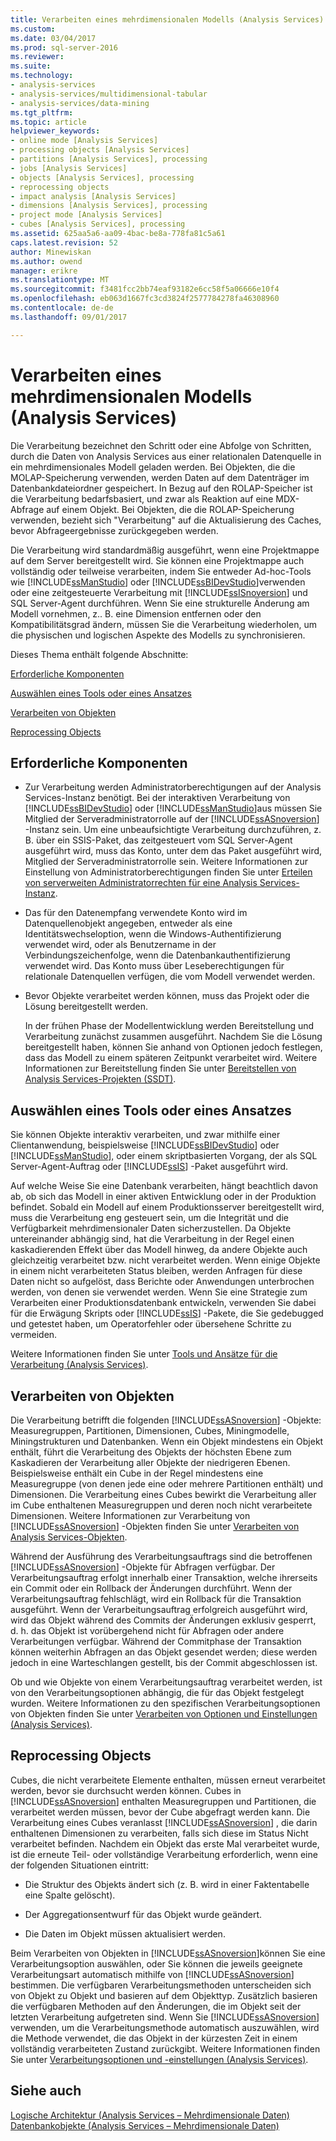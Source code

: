 ```yaml
---
title: Verarbeiten eines mehrdimensionalen Modells (Analysis Services) | Microsoft Docs
ms.custom: 
ms.date: 03/04/2017
ms.prod: sql-server-2016
ms.reviewer: 
ms.suite: 
ms.technology:
- analysis-services
- analysis-services/multidimensional-tabular
- analysis-services/data-mining
ms.tgt_pltfrm: 
ms.topic: article
helpviewer_keywords:
- online mode [Analysis Services]
- processing objects [Analysis Services]
- partitions [Analysis Services], processing
- jobs [Analysis Services]
- objects [Analysis Services], processing
- reprocessing objects
- impact analysis [Analysis Services]
- dimensions [Analysis Services], processing
- project mode [Analysis Services]
- cubes [Analysis Services], processing
ms.assetid: 625aa5a6-aa09-4bac-be8a-778fa81c5a61
caps.latest.revision: 52
author: Minewiskan
ms.author: owend
manager: erikre
ms.translationtype: MT
ms.sourcegitcommit: f3481fcc2bb74eaf93182e6cc58f5a06666e10f4
ms.openlocfilehash: eb063d1667fc3cd3824f2577784278fa46308960
ms.contentlocale: de-de
ms.lasthandoff: 09/01/2017

---
```

# <a name="processing-a-multidimensional-model-analysis-services"></a>Verarbeiten eines mehrdimensionalen Modells (Analysis Services)
  Die Verarbeitung bezeichnet den Schritt oder eine Abfolge von Schritten, durch die Daten von Analysis Services aus einer relationalen Datenquelle in ein mehrdimensionales Modell geladen werden. Bei Objekten, die die MOLAP-Speicherung verwenden, werden Daten auf dem Datenträger im Datenbankdateiordner gespeichert. In Bezug auf den ROLAP-Speicher ist die Verarbeitung bedarfsbasiert, und zwar als Reaktion auf eine MDX-Abfrage auf einem Objekt. Bei Objekten, die die ROLAP-Speicherung verwenden, bezieht sich "Verarbeitung" auf die Aktualisierung des Caches, bevor Abfrageergebnisse zurückgegeben werden.  
  
 Die Verarbeitung wird standardmäßig ausgeführt, wenn eine Projektmappe auf dem Server bereitgestellt wird. Sie können eine Projektmappe auch vollständig oder teilweise verarbeiten, indem Sie entweder Ad-hoc-Tools wie [!INCLUDE[ssManStudio](../../includes/ssmanstudio-md.md)] oder [!INCLUDE[ssBIDevStudio](../../includes/ssbidevstudio-md.md)]verwenden oder eine zeitgesteuerte Verarbeitung mit [!INCLUDE[ssISnoversion](../../includes/ssisnoversion-md.md)] und SQL Server-Agent durchführen. Wenn Sie eine strukturelle Änderung am Modell vornehmen, z.. B. eine Dimension entfernen oder den Kompatibilitätsgrad ändern, müssen Sie die Verarbeitung wiederholen, um die physischen und logischen Aspekte des Modells zu synchronisieren.  
  
 Dieses Thema enthält folgende Abschnitte:  
  
 [Erforderliche Komponenten](#bkmk_prereq)  
  
 [Auswählen eines Tools oder eines Ansatzes](#bkmk_tool)  
  
 [Verarbeiten von Objekten](#bkmk_proc)  
  
 [Reprocessing Objects](#bkmk_reproc)  
  
##  <a name="bkmk_prereq"></a> Erforderliche Komponenten  
  
-   Zur Verarbeitung werden Administratorberechtigungen auf der Analysis Services-Instanz benötigt. Bei der interaktiven Verarbeitung von [!INCLUDE[ssBIDevStudio](../../includes/ssbidevstudio-md.md)] oder [!INCLUDE[ssManStudio](../../includes/ssmanstudio-md.md)]aus müssen Sie Mitglied der Serveradministratorrolle auf der [!INCLUDE[ssASnoversion](../../includes/ssasnoversion-md.md)] -Instanz sein. Um eine unbeaufsichtigte Verarbeitung durchzuführen, z. B. über ein SSIS-Paket, das zeitgesteuert vom SQL Server-Agent ausgeführt wird, muss das Konto, unter dem das Paket ausgeführt wird, Mitglied der Serveradministratorrolle sein. Weitere Informationen zur Einstellung von Administratorberechtigungen finden Sie unter [Erteilen von serverweiten Administratorrechten für eine Analysis Services-Instanz](../../analysis-services/instances/grant-server-admin-rights-to-an-analysis-services-instance.md).  
  
-   Das für den Datenempfang verwendete Konto wird im Datenquellenobjekt angegeben, entweder als eine Identitätswechseloption, wenn die Windows-Authentifizierung verwendet wird, oder als Benutzername in der Verbindungszeichenfolge, wenn die Datenbankauthentifizierung verwendet wird. Das Konto muss über Leseberechtigungen für relationale Datenquellen verfügen, die vom Modell verwendet werden.  
  
-   Bevor Objekte verarbeitet werden können, muss das Projekt oder die Lösung bereitgestellt werden.  
  
     In der frühen Phase der Modellentwicklung werden Bereitstellung und Verarbeitung zunächst zusammen ausgeführt. Nachdem Sie die Lösung bereitgestellt haben, können Sie anhand von Optionen jedoch festlegen, dass das Modell zu einem späteren Zeitpunkt verarbeitet wird. Weitere Informationen zur Bereitstellung finden Sie unter [Bereitstellen von Analysis Services-Projekten &#40;SSDT&#41;](../../analysis-services/multidimensional-models/deploy-analysis-services-projects-ssdt.md).  
  
##  <a name="bkmk_tool"></a> Auswählen eines Tools oder eines Ansatzes  
 Sie können Objekte interaktiv verarbeiten, und zwar mithilfe einer Clientanwendung, beispielsweise [!INCLUDE[ssBIDevStudio](../../includes/ssbidevstudio-md.md)] oder [!INCLUDE[ssManStudio](../../includes/ssmanstudio-md.md)], oder einem skriptbasierten Vorgang, der als SQL Server-Agent-Auftrag oder [!INCLUDE[ssIS](../../includes/ssis-md.md)] -Paket ausgeführt wird.  
  
 Auf welche Weise Sie eine Datenbank verarbeiten, hängt beachtlich davon ab, ob sich das Modell in einer aktiven Entwicklung oder in der Produktion befindet. Sobald ein Modell auf einem Produktionsserver bereitgestellt wird, muss die Verarbeitung eng gesteuert sein, um die Integrität und die Verfügbarkeit mehrdimensionaler Daten sicherzustellen. Da Objekte untereinander abhängig sind, hat die Verarbeitung in der Regel einen kaskadierenden Effekt über das Modell hinweg, da andere Objekte auch gleichzeitig verarbeitet bzw. nicht verarbeitet werden. Wenn einige Objekte in einem nicht verarbeiteten Status bleiben, werden Anfragen für diese Daten nicht so aufgelöst, dass Berichte oder Anwendungen unterbrochen werden, von denen sie verwendet werden. Wenn Sie eine Strategie zum Verarbeiten einer Produktionsdatenbank entwickeln, verwenden Sie dabei für die Erwägung Skripts oder [!INCLUDE[ssIS](../../includes/ssis-md.md)] -Pakete, die Sie gedebugged und getestet haben, um Operatorfehler oder übersehene Schritte zu vermeiden.  
  
 Weitere Informationen finden Sie unter [Tools und Ansätze für die Verarbeitung &#40;Analysis Services&#41;](../../analysis-services/multidimensional-models/tools-and-approaches-for-processing-analysis-services.md).  
  
##  <a name="bkmk_proc"></a> Verarbeiten von Objekten  
 Die Verarbeitung betrifft die folgenden [!INCLUDE[ssASnoversion](../../includes/ssasnoversion-md.md)] -Objekte: Measuregruppen, Partitionen, Dimensionen, Cubes, Miningmodelle, Miningstrukturen und Datenbanken. Wenn ein Objekt mindestens ein Objekt enthält, führt die Verarbeitung des Objekts der höchsten Ebene zum Kaskadieren der Verarbeitung aller Objekte der niedrigeren Ebenen. Beispielsweise enthält ein Cube in der Regel mindestens eine Measuregruppe (von denen jede eine oder mehrere Partitionen enthält) und Dimensionen. Die Verarbeitung eines Cubes bewirkt die Verarbeitung aller im Cube enthaltenen Measuregruppen und deren noch nicht verarbeitete Dimensionen. Weitere Informationen zur Verarbeitung von [!INCLUDE[ssASnoversion](../../includes/ssasnoversion-md.md)] -Objekten finden Sie unter [Verarbeiten von Analysis Services-Objekten](../../analysis-services/multidimensional-models/processing-analysis-services-objects.md).  
  
 Während der Ausführung des Verarbeitungsauftrags sind die betroffenen [!INCLUDE[ssASnoversion](../../includes/ssasnoversion-md.md)] -Objekte für Abfragen verfügbar. Der Verarbeitungsauftrag erfolgt innerhalb einer Transaktion, welche ihrerseits ein Commit oder ein Rollback der Änderungen durchführt. Wenn der Verarbeitungsauftrag fehlschlägt, wird ein Rollback für die Transaktion ausgeführt. Wenn der Verarbeitungsauftrag erfolgreich ausgeführt wird, wird das Objekt während des Commits der Änderungen exklusiv gesperrt, d. h. das Objekt ist vorübergehend nicht für Abfragen oder andere Verarbeitungen verfügbar. Während der Commitphase der Transaktion können weiterhin Abfragen an das Objekt gesendet werden; diese werden jedoch in eine Warteschlangen gestellt, bis der Commit abgeschlossen ist.  
  
 Ob und wie Objekte von einem Verarbeitungsauftrag verarbeitet werden, ist von den Verarbeitungsoptionen abhängig, die für das Objekt festgelegt wurden. Weitere Informationen zu den spezifischen Verarbeitungsoptionen von Objekten finden Sie unter [Verarbeiten von Optionen und Einstellungen &#40;Analysis Services&#41;](../../analysis-services/multidimensional-models/processing-options-and-settings-analysis-services.md).  
  
##  <a name="bkmk_reproc"></a> Reprocessing Objects  
 Cubes, die nicht verarbeitete Elemente enthalten, müssen erneut verarbeitet werden, bevor sie durchsucht werden können. Cubes in [!INCLUDE[ssASnoversion](../../includes/ssasnoversion-md.md)] enthalten Measuregruppen und Partitionen, die verarbeitet werden müssen, bevor der Cube abgefragt werden kann. Die Verarbeitung eines Cubes veranlasst [!INCLUDE[ssASnoversion](../../includes/ssasnoversion-md.md)] , die darin enthaltenen Dimensionen zu verarbeiten, falls sich diese im Status Nicht verarbeitet befinden. Nachdem ein Objekt das erste Mal verarbeitet wurde, ist die erneute Teil- oder vollständige Verarbeitung erforderlich, wenn eine der folgenden Situationen eintritt:  
  
-   Die Struktur des Objekts ändert sich (z. B. wird in einer Faktentabelle eine Spalte gelöscht).  
  
-   Der Aggregationsentwurf für das Objekt wurde geändert.  
  
-   Die Daten im Objekt müssen aktualisiert werden.  
  
 Beim Verarbeiten von Objekten in [!INCLUDE[ssASnoversion](../../includes/ssasnoversion-md.md)]können Sie eine Verarbeitungsoption auswählen, oder Sie können die jeweils geeignete Verarbeitungsart automatisch mithilfe von [!INCLUDE[ssASnoversion](../../includes/ssasnoversion-md.md)] bestimmen. Die verfügbaren Verarbeitungsmethoden unterscheiden sich von Objekt zu Objekt und basieren auf dem Objekttyp. Zusätzlich basieren die verfügbaren Methoden auf den Änderungen, die im Objekt seit der letzten Verarbeitung aufgetreten sind. Wenn Sie [!INCLUDE[ssASnoversion](../../includes/ssasnoversion-md.md)] verwenden, um die Verarbeitungsmethode automatisch auszuwählen, wird die Methode verwendet, die das Objekt in der kürzesten Zeit in einem vollständig verarbeiteten Zustand zurückgibt. Weitere Informationen finden Sie unter [Verarbeitungsoptionen und -einstellungen &#40;Analysis Services&#41;](../../analysis-services/multidimensional-models/processing-options-and-settings-analysis-services.md).  
  
## <a name="see-also"></a>Siehe auch  
 [Logische Architektur &#40;Analysis Services – Mehrdimensionale Daten&#41;](../../analysis-services/multidimensional-models/olap-logical/understanding-microsoft-olap-logical-architecture.md)   
 [Datenbankobjekte &#40;Analysis Services – Mehrdimensionale Daten&#41;](../../analysis-services/multidimensional-models/olap-logical/database-objects-analysis-services-multidimensional-data.md)  
  
  
